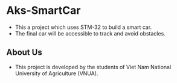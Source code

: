 # Aks-SmartCar

- This a project which uses STM-32 to build a smart car.
- The final car will be accessible to track and avoid obstacles.

## About Us
 - This project is developed by the students of Viet Nam National University of Agriculture (VNUA).